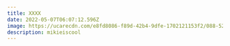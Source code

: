 ```yaml
---
title: XXXX
date: 2022-05-07T06:07:12.596Z
image: https://ucarecdn.com/e8fd8086-f89d-42b4-9dfe-1702121153f2/088-52i8215.jpeg
description: mikieiscool
---
```

